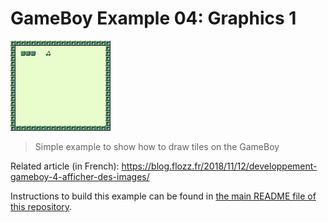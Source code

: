 # GameBoy Example 04: Graphics 1

![Tiles drawing screenshot](graphics1_screenshot.png)

> Simple example to show how to draw tiles on the GameBoy

Related article (in French): https://blog.flozz.fr/2018/11/12/developpement-gameboy-4-afficher-des-images/

Instructions to build this example can be found in [the main README file of this repository](https://github.com/flozz/gameboy-examples/#compiling-examples).
